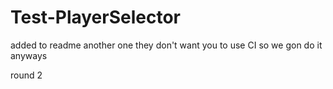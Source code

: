 # Test-PlayerSelector

added to readme
another one
they don't want you to use CI
so we gon do it anyways

round 2
